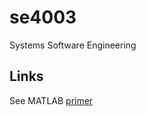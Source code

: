 # se4003
Systems Software Engineering

## Links

See MATLAB [primer](https://docs.google.com/presentation/d/e/2PACX-1vRR4njS5UC0oCPyIhyxTp2n6AEua7puaT_NnahDacIOontJHYJ3ikL_6l5vJ6pgcDd5sR_t3q2NrUr0/pub?start=false&loop=false&delayms=3000)

